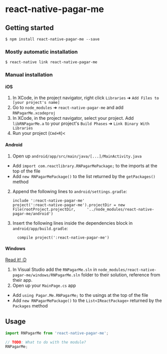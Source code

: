 
# react-native-pagar-me

## Getting started

`$ npm install react-native-pagar-me --save`

### Mostly automatic installation

`$ react-native link react-native-pagar-me`

### Manual installation


#### iOS

1. In XCode, in the project navigator, right click `Libraries` ➜ `Add Files to [your project's name]`
2. Go to `node_modules` ➜ `react-native-pagar-me` and add `RNPagarMe.xcodeproj`
3. In XCode, in the project navigator, select your project. Add `libRNPagarMe.a` to your project's `Build Phases` ➜ `Link Binary With Libraries`
4. Run your project (`Cmd+R`)<

#### Android

1. Open up `android/app/src/main/java/[...]/MainActivity.java`
  - Add `import com.reactlibrary.RNPagarMePackage;` to the imports at the top of the file
  - Add `new RNPagarMePackage()` to the list returned by the `getPackages()` method
2. Append the following lines to `android/settings.gradle`:
  	```
  	include ':react-native-pagar-me'
  	project(':react-native-pagar-me').projectDir = new File(rootProject.projectDir, 	'../node_modules/react-native-pagar-me/android')
  	```
3. Insert the following lines inside the dependencies block in `android/app/build.gradle`:
  	```
      compile project(':react-native-pagar-me')
  	```

#### Windows
[Read it! :D](https://github.com/ReactWindows/react-native)

1. In Visual Studio add the `RNPagarMe.sln` in `node_modules/react-native-pagar-me/windows/RNPagarMe.sln` folder to their solution, reference from their app.
2. Open up your `MainPage.cs` app
  - Add `using Pagar.Me.RNPagarMe;` to the usings at the top of the file
  - Add `new RNPagarMePackage()` to the `List<IReactPackage>` returned by the `Packages` method


## Usage
```javascript
import RNPagarMe from 'react-native-pagar-me';

// TODO: What to do with the module?
RNPagarMe;
```
  